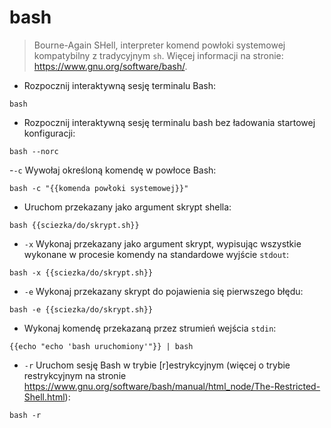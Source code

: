 # bash

> Bourne-Again SHell, interpreter komend powłoki systemowej kompatybilny z tradycyjnym `sh`.
> Więcej informacji na stronie: <https://www.gnu.org/software/bash/>.

- Rozpocznij interaktywną sesję terminalu Bash:

`bash`

- Rozpocznij interaktywną sesję terminalu bash bez ładowania startowej konfiguracji:

`bash --norc`

-`-c` Wywołaj określoną komendę w powłoce Bash:

`bash -c "{{komenda powłoki systemowej}}"`

- Uruchom przekazany jako argument skrypt shella:

`bash {{sciezka/do/skrypt.sh}}`

- `-x` Wykonaj przekazany jako argument skrypt, wypisując wszystkie wykonane w procesie komendy na standardowe wyjście `stdout`:

`bash -x {{sciezka/do/skrypt.sh}}`

- `-e` Wykonaj przekazany skrypt do pojawienia się pierwszego błędu:

`bash -e {{sciezka/do/skrypt.sh}}`

- Wykonaj komendę przekazaną przez strumień wejścia `stdin`:

`{{echo "echo 'bash uruchomiony'"}} | bash`

- `-r` Uruchom sesję Bash w trybie [r]estrykcyjnym (więcej o trybie restrykcyjnym na stronie <https://www.gnu.org/software/bash/manual/html_node/The-Restricted-Shell.html>):

`bash -r`
